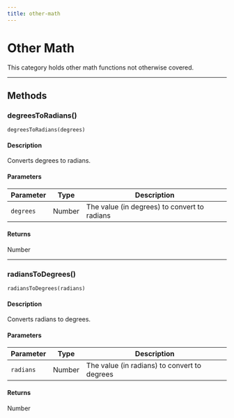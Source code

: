 ```yaml
---
title: other-math
---
```

# Other Math

This category holds other math functions not otherwise covered.

---

## Methods

### degreesToRadians()

`degreesToRadians(degrees)`

#### Description

Converts degrees to radians.

#### Parameters

| Parameter |  Type  |                 Description                  |
| --------- | ------ | -------------------------------------------- |
| `degrees` | Number | The value (in degrees) to convert to radians |

#### Returns

Number

---

### radiansToDegrees()

`radiansToDegrees(radians)`

#### Description

Converts radians to degrees.

#### Parameters

| Parameter |  Type  |                 Description                  |
| --------- | ------ | -------------------------------------------- |
| `radians` | Number | The value (in radians) to convert to degrees |

#### Returns

Number
